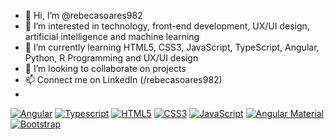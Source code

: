 - 👋 Hi, I’m @rebecasoares982
- 👀 I’m interested in technology, front-end development, UX/UI design, artificial intelligence and machine learning
- 🌱 I’m currently learning HTML5, CSS3, JavaScript, TypeScript, Angular, Python, R Programming and UX/UI design
- 💞️ I’m looking to collaborate on projects
- 📫 Connect me on LinkedIn (/rebecasoares982)
- 
[![Angular](https://img.shields.io/badge/Angular-12.2-brightgreen.svg)](https://angular.io/)
[![Typescript](https://img.shields.io/badge/Typescript-4.7-blue.svg)](https://www.typescriptlang.org/)
[![HTML5](https://img.shields.io/badge/HTML5-5.3.2-orange.svg)](https://html.com/)
[![CSS3](https://img.shields.io/badge/CSS3-3-orange.svg)](https://www.w3.org/Style/CSS/)
[![JavaScript](https://img.shields.io/badge/JavaScript-ES2023-yellow.svg)](https://developer.mozilla.org/en-US/docs/Web/JavaScript)
[![Angular Material](https://img.shields.io/badge/Angular%20Material-purple.svg)](https://material.angular.io/)
[![Bootstrap](https://img.shields.io/badge/Bootstrap-5.2.0-green.svg)](https://getbootstrap.com/)
<!---
rebecasoares982/rebecasoares982 is a ✨ special ✨ repository because its `README.md` (this file) appears on your GitHub profile.
You can click the Preview link to take a look at your changes.
--->
